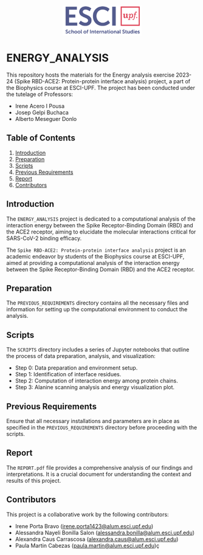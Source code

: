 <p align="center">
  <img src="ESCI-UPF.png" alt="ESCI UPF Logo">
</p>

# ENERGY_ANALYSIS

This repository hosts the materials for the Energy analysis exercise 2023-24 (Spike RBD-ACE2: Protein-protein interface analysis) project, a part of the Biophysics course at ESCI-UPF. The project has been conducted under the tutelage of Professors: 
- Irene Acero I Pousa
- Josep Gelpi Buchaca
- Alberto Meseguer Donlo

## Table of Contents
1. [Introduction](#introduction)
2. [Preparation](#preparation)
3. [Scripts](#scripts)
4. [Previous Requirements](#previous-requirements)
5. [Report](#report)
6. [Contributors](#contributors)

## Introduction
The `ENERGY_ANALYSIS` project is dedicated to a computational analysis of the interaction energy between the Spike Receptor-Binding Domain (RBD) and the ACE2 receptor, aiming to elucidate the molecular interactions critical for SARS-CoV-2 binding efficacy.

The `Spike RBD-ACE2: Protein-protein interface analysis` project is an academic endeavor by students of the Biophysics course at ESCI-UPF, aimed at providing a computational analysis of the interaction energy between the Spike Receptor-Binding Domain (RBD) and the ACE2 receptor.

## Preparation
The `PREVIOUS_REQUIREMENTS` directory contains all the necessary files and information for setting up the computational environment to conduct the analysis.

## Scripts
The `SCRIPTS` directory includes a series of Jupyter notebooks that outline the process of data preparation, analysis, and visualization:
- Step 0: Data preparation and environment setup.
- Step 1: Identification of interface residues.
- Step 2: Computation of interaction energy among protein chains.
- Step 3: Alanine scanning analysis and energy visualization plot.

## Previous Requirements
Ensure that all necessary installations and parameters are in place as specified in the `PREVIOUS_REQUIREMENTS` directory before proceeding with the scripts.

## Report
The `REPORT.pdf` file provides a comprehensive analysis of our findings and interpretations. It is a crucial document for understanding the context and results of this project.

## Contributors
This project is a collaborative work by the following contributors:
- Irene Porta Bravo ([irene.porta1423@alum.esci.upf.edu](mailto:irene.porta1423@alum.esci.upf.edu))
- Alessandra Nayeli Bonilla Salon ([alessandra.bonilla@alum.esci.upf.edu](mailto:alessandra.bonilla@alum.esci.upf.edu))
- Alexandra Caus Carrascosa ([alexandra.caus@alum.esci.upf.edu](mailto:alexandra.caus@alum.esci.upf.edu))
- Paula Martin Cabezas ([paula.martin@alum.esci.upf.edu](mailto:paula.martin@alum.esci.upf.edu))ç
